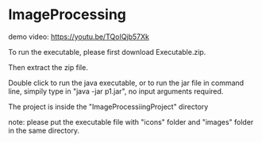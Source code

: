 # ImageProcessing

demo video: https://youtu.be/TQoIQjb57Xk

To run the executable, please first download Executable.zip.

Then extract the zip file.

Double click to run the java executable, or to run the jar file in command line, simpily type in "java -jar p1.jar", no input arguments required.

The project is inside the "ImageProcessiingProject" directory

note: please put the executable file with "icons" folder and "images" folder in the same directory.
